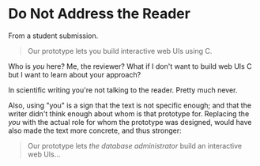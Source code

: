 
# Do Not Address the Reader


From a student submission. 

> Our prototype lets you build interactive web UIs using C. 

Who is *you* here? Me, the reviewer? What if I don't want to build web UIs C but I want to learn about your approach? 

In scientific writing you're not talking to the reader. Pretty much never.

Also, using "you" is a sign that the text is not specific enough; 
and that the writer didn't think enough about whom is that prototype for. 
Replacing the *you* with the actual role for whom the prototype was designed, would have also made the text more concrete, and thus stronger: 

> Our prototype lets *the database administrator* build an interactive web UIs...
